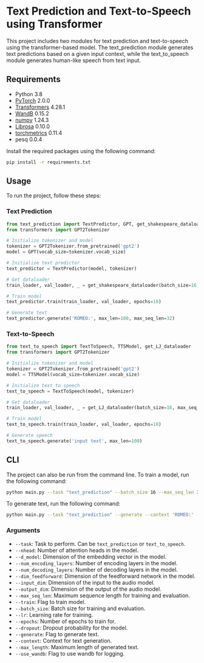 # Text Prediction and Text-to-Speech using Transformer

This project includes two modules for text prediction and text-to-speech using the transformer-based model. The text_prediction module generates text predictions based on a given input context, while the text_to_speech module generates human-like speech from text input.
## Requirements
- Python 3.8
- [PyTorch](https://pytorch.org/) 2.0.0
- [Transformers](https://huggingface.co/transformers/) 4.28.1 
- [WandB](https://wandb.ai/) 0.15.2
- [numpy](https://numpy.org/) 1.24.3
- [Librosa](https://librosa.org/) 0.10.0
- [torchmetrics](https://torchmetrics.readthedocs.io/en/latest/) 0.11.4
- pesq 0.0.4

Install the required packages using the following command:
```bash
pip install -r requirements.txt
```


## Usage

To run the project, follow these steps:
### Text Prediction
```python
from text_prediction import TextPredictor, GPT, get_shakespeare_dataloader
from transformers import GPT2Tokenizer

# Initialize tokenizer and model
tokenizer = GPT2Tokenizer.from_pretrained('gpt2')
model = GPT(vocab_size=tokenizer.vocab_size)

# Initialize text predictor
text_predictor = TextPredictor(model, tokenizer)

# Get dataloader
train_loader, val_loader, _ = get_shakespeare_dataloader(batch_size=16, max_seq_len=32, tokenizer=tokenizer)

# Train model
text_predictor.train(train_loader, val_loader, epochs=10)

# Generate text
text_predictor.generate('ROMEO:', max_len=100, max_seq_len=32)
```

### Text-to-Speech
```python
from text_to_speech import TextToSpeech, TTSModel, get_LJ_dataloader
from transformers import GPT2Tokenizer

# Initialize tokenizer and model
tokenizer = GPT2Tokenizer.from_pretrained('gpt2')
model = TTSModel(vocab_size=tokenizer.vocab_size)

# Initialize text to speech
text_to_speech = TextToSpeech(model, tokenizer)

# Get dataloader
train_loader, val_loader, _ = get_LJ_dataloader(batch_size=16, max_seq_len=32, tokenizer=tokenizer)

# Train model
text_to_speech.train(train_loader, val_loader, epochs=10)

# Generate speech
text_to_speech.generate('input text', max_len=100)

```

## CLI

The project can also be run from the command line. To train a model, run the following command:
```bash
python main.py --task "text_prediction" --batch_size 16 --max_seq_len 32 --epochs 10 --lr 0.0001 --num_encoding_layers 0 --num_decoding_layers 6 --dim_feedforward 2048 --dropout 0.1
```

To generate text, run the following command:
```bash
python main.py --task "text_prediction" --generate --context 'ROMEO:' --max_length 100
```

### Arguments
- `--task`: Task to perform. Can be `text_prediction` or `text_to_speech`.
- `--nhead`: Number of attention heads in the model.
- `--d_model`: Dimension of the embedding vector in the model.
- `--num_encoding_layers`: Number of encoding layers in the model.
- `--num_decoding_layers`: Number of decoding layers in the model.
- `--dim_feedforward`: Dimension of the feedforward network in the model.
- `--input_dim`: Dimension of the input to the audio model.
- `--output_dim`: Dimension of the output of the audio model.
- `--max_seq_len`: Maximum sequence length for training and evaluation.
- `--train`: Flag to train model.
- `--batch_size`: Batch size for training and evaluation.
- `--lr`: Learning rate for training.
- `--epochs`: Number of epochs to train for.
- `--dropout`: Dropout probability for the model.
- `--generate`: Flag to generate text.
- `--context`: Context for text generation.
- `--max_length`: Maximum length of generated text.
- `--use_wandb`: Flag to use wandb for logging.